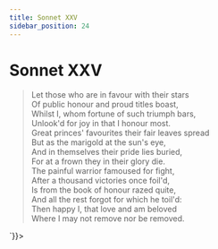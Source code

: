 ```yaml
---
title: Sonnet XXV
sidebar_position: 24
---
```

<div dangerouslySetInnerHTML={{__html: `<div><HTML><HEAD><TITLE>Sonnet XXV</TITLE></HEAD>
<BODY><H1>Sonnet XXV</H1>

<BLOCKQUOTE>Let those who are in favour with their stars<BR>
Of public honour and proud titles boast,<BR>
Whilst I, whom fortune of such triumph bars,<BR>
Unlook'd for joy in that I honour most.<BR>
Great princes' favourites their fair leaves spread<BR>
But as the marigold at the sun's eye,<BR>
And in themselves their pride lies buried,<BR>
For at a frown they in their glory die.<BR>
The painful warrior famoused for fight,<BR>
After a thousand victories once foil'd,<BR>
Is from the book of honour razed quite,<BR>
And all the rest forgot for which he toil'd:<BR>
  Then happy I, that love and am beloved<BR>
  Where I may not remove nor be removed.<BR>
</BLOCKQUOTE>

</BODY></HTML>
</div>`}}></div>